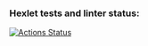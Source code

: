 ### Hexlet tests and linter status:
[![Actions Status](https://github.com/Xy1igan/java-project-61/actions/workflows/hexlet-check.yml/badge.svg)](https://github.com/Xy1igan/java-project-61/actions)